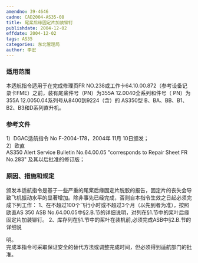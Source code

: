 ```yaml
---
amendno: 39-4646  
cadno: CAD2004-AS35-08  
title: 尾桨后缘固定片加装铆钉  
publishdate: 2004-12-02  
effdate: 2004-12-02  
tags: AS35  
categories: 东北管理局  
author: 李宏  
---
```

  
### 适用范围  
本适航指令适用于在完成修理页FR NO.238或工作卡64.10.00.872（参考设备记录卡FME）之前，装有尾桨件号（PN）为355A 12.0040全系列和件号（ PN）为355A 12.0050.04系列号从8400到9224（含）的 AS350型 B、BA、BB、B1、B2、B3和D系列直升机。  
  
<!--more-->  
### 参考文件  
1）DGAC适航指令 No F-2004-178，2004年 11月 10日颁发；  
2）欧直  
AS350 Alert Service Bulletin No.64.00.05 "corresponds to Repair Sheet FR No.283" 及其以后批准的修订版；  
  
### 原因、措施和规定  
颁发本适航指令是基于一些严重的尾桨后缘固定片脱胶的报告，固定片的丧失会导致飞机振动水平的显著增加。除非事先已经完成，否则自本指令生效之日起必须完成下列工作： 1、在不超过100个飞行小时或不超过3个月（以先到者为准），按照欧直AS 350 ASB No.64.00.05中§2.B.节的详细说明，对列在§1.节中的桨叶后缘固定片加装铆钉。 2、库存列在§1.节中的桨叶在装机前,必须完成ASB中§2.B.节的详细说  
  
明。  
完成本指令可采取保证安全的替代方法或调整完成时间，但必须得到适航部门的批准。  
